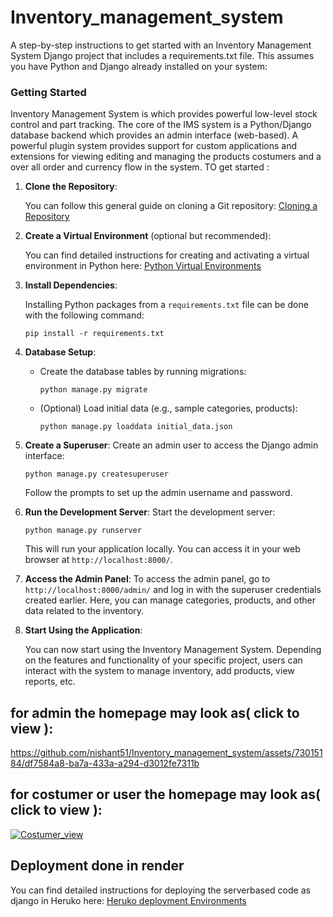 # Inventory_management_system

A step-by-step instructions to get started with an Inventory Management System Django project that includes a requirements.txt file. This assumes you have Python and Django already installed on your system:
### Getting Started

Inventory Management System is which provides powerful low-level stock control and part tracking. The core of the IMS system is a Python/Django database backend which provides an admin interface (web-based). A powerful plugin system provides support for custom applications and extensions for viewing editing and managing the products costumers and a over all order and currency flow in the system. TO get started :


1. **Clone the Repository**:

   You can follow this general guide on cloning a Git repository: [Cloning a Repository](https://docs.github.com/en/get-started/quickstart/fork-a-repo)

2. **Create a Virtual Environment** (optional but recommended):

   You can find detailed instructions for creating and activating a virtual environment in Python here: [Python Virtual Environments](https://docs.python.org/3/tutorial/venv.html)

3. **Install Dependencies**:

   Installing Python packages from a `requirements.txt` file can be done with the following command:

   ```
   pip install -r requirements.txt
   ```

4. **Database Setup**:
   - Create the database tables by running migrations:
     ```
     python manage.py migrate
     ```
   - (Optional) Load initial data (e.g., sample categories, products):
     ```
     python manage.py loaddata initial_data.json
     ```
5. **Create a Superuser**:
   Create an admin user to access the Django admin interface:
   ```
   python manage.py createsuperuser
   ```
   Follow the prompts to set up the admin username and password.

6. **Run the Development Server**:
   Start the development server:
   ```
   python manage.py runserver
   ```
   This will run your application locally. You can access it in your web browser at `http://localhost:8000/`.

7. **Access the Admin Panel**:
   To access the admin panel, go to `http://localhost:8000/admin/` and log in with the superuser credentials created earlier. Here, you can manage categories, products, and other data related to the inventory.

8. **Start Using the Application**:

   You can now start using the Inventory Management System. Depending on the features and functionality of your specific project, users can interact with the system to manage inventory, add products, view reports, etc.

## for admin the homepage may look as( click to view ):

https://github.com/nishant51/Inventory_management_system/assets/73015184/df7584a8-ba7a-433a-a294-d3012fe7311b


## for costumer or user the homepage may look as( click to view ):

[![Costumer_view](https://img.youtube.com/vi/YilbyB_mVJU/0.jpg)](https://www.youtube.com/watch?v=YilbyB_mVJU)

## Deployment done in render 

   You can find detailed instructions for deploying the serverbased code as django in Heruko here: [Heruko deployment Environments](https://devcenter.heroku.com/articles/how-heroku-works)
